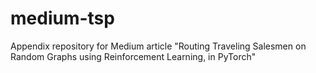 # medium-tsp
Appendix repository for Medium article "Routing Traveling Salesmen on Random Graphs using Reinforcement Learning, in PyTorch"
